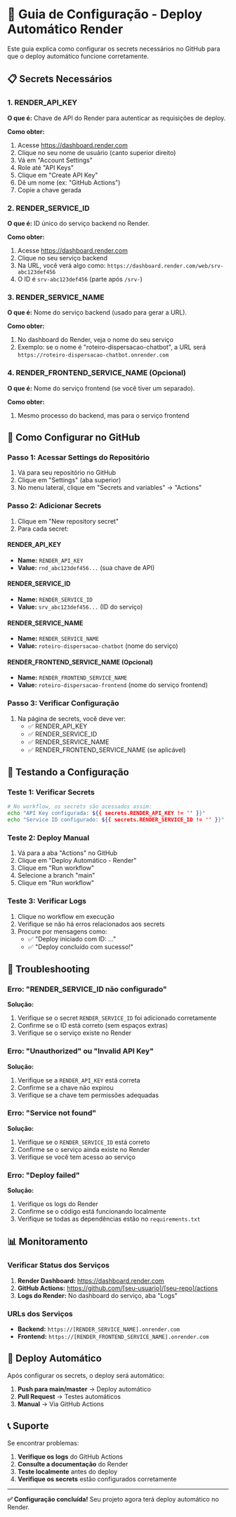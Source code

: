 # 🚀 Guia de Configuração - Deploy Automático Render

Este guia explica como configurar os secrets necessários no GitHub para que o deploy automático funcione corretamente.

## 📋 Secrets Necessários

### 1. RENDER_API_KEY
**O que é:** Chave de API do Render para autenticar as requisições de deploy.

**Como obter:**
1. Acesse https://dashboard.render.com
2. Clique no seu nome de usuário (canto superior direito)
3. Vá em "Account Settings"
4. Role até "API Keys"
5. Clique em "Create API Key"
6. Dê um nome (ex: "GitHub Actions")
7. Copie a chave gerada

### 2. RENDER_SERVICE_ID
**O que é:** ID único do serviço backend no Render.

**Como obter:**
1. Acesse https://dashboard.render.com
2. Clique no seu serviço backend
3. Na URL, você verá algo como: `https://dashboard.render.com/web/srv-abc123def456`
4. O ID é `srv-abc123def456` (parte após `/srv-`)

### 3. RENDER_SERVICE_NAME
**O que é:** Nome do serviço backend (usado para gerar a URL).

**Como obter:**
1. No dashboard do Render, veja o nome do seu serviço
2. Exemplo: se o nome é "roteiro-dispersacao-chatbot", a URL será `https://roteiro-dispersacao-chatbot.onrender.com`

### 4. RENDER_FRONTEND_SERVICE_NAME (Opcional)
**O que é:** Nome do serviço frontend (se você tiver um separado).

**Como obter:**
1. Mesmo processo do backend, mas para o serviço frontend

## 🔧 Como Configurar no GitHub

### Passo 1: Acessar Settings do Repositório
1. Vá para seu repositório no GitHub
2. Clique em "Settings" (aba superior)
3. No menu lateral, clique em "Secrets and variables" → "Actions"

### Passo 2: Adicionar Secrets
1. Clique em "New repository secret"
2. Para cada secret:

#### RENDER_API_KEY
- **Name:** `RENDER_API_KEY`
- **Value:** `rnd_abc123def456...` (sua chave de API)

#### RENDER_SERVICE_ID
- **Name:** `RENDER_SERVICE_ID`
- **Value:** `srv_abc123def456...` (ID do serviço)

#### RENDER_SERVICE_NAME
- **Name:** `RENDER_SERVICE_NAME`
- **Value:** `roteiro-dispersacao-chatbot` (nome do serviço)

#### RENDER_FRONTEND_SERVICE_NAME (Opcional)
- **Name:** `RENDER_FRONTEND_SERVICE_NAME`
- **Value:** `roteiro-dispersacao-frontend` (nome do serviço frontend)

### Passo 3: Verificar Configuração
1. Na página de secrets, você deve ver:
   - ✅ RENDER_API_KEY
   - ✅ RENDER_SERVICE_ID
   - ✅ RENDER_SERVICE_NAME
   - ✅ RENDER_FRONTEND_SERVICE_NAME (se aplicável)

## 🧪 Testando a Configuração

### Teste 1: Verificar Secrets
```bash
# No workflow, os secrets são acessados assim:
echo "API Key configurada: ${{ secrets.RENDER_API_KEY != '' }}"
echo "Service ID configurado: ${{ secrets.RENDER_SERVICE_ID != '' }}"
```

### Teste 2: Deploy Manual
1. Vá para a aba "Actions" no GitHub
2. Clique em "Deploy Automático - Render"
3. Clique em "Run workflow"
4. Selecione a branch "main"
5. Clique em "Run workflow"

### Teste 3: Verificar Logs
1. Clique no workflow em execução
2. Verifique se não há erros relacionados aos secrets
3. Procure por mensagens como:
   - ✅ "Deploy iniciado com ID: ..."
   - ✅ "Deploy concluído com sucesso!"

## 🚨 Troubleshooting

### Erro: "RENDER_SERVICE_ID não configurado"
**Solução:**
1. Verifique se o secret `RENDER_SERVICE_ID` foi adicionado corretamente
2. Confirme se o ID está correto (sem espaços extras)
3. Verifique se o serviço existe no Render

### Erro: "Unauthorized" ou "Invalid API Key"
**Solução:**
1. Verifique se a `RENDER_API_KEY` está correta
2. Confirme se a chave não expirou
3. Verifique se a chave tem permissões adequadas

### Erro: "Service not found"
**Solução:**
1. Verifique se o `RENDER_SERVICE_ID` está correto
2. Confirme se o serviço ainda existe no Render
3. Verifique se você tem acesso ao serviço

### Erro: "Deploy failed"
**Solução:**
1. Verifique os logs do Render
2. Confirme se o código está funcionando localmente
3. Verifique se todas as dependências estão no `requirements.txt`

## 📊 Monitoramento

### Verificar Status dos Serviços
1. **Render Dashboard:** https://dashboard.render.com
2. **GitHub Actions:** https://github.com/[seu-usuario]/[seu-repo]/actions
3. **Logs do Render:** No dashboard do serviço, aba "Logs"

### URLs dos Serviços
- **Backend:** `https://[RENDER_SERVICE_NAME].onrender.com`
- **Frontend:** `https://[RENDER_FRONTEND_SERVICE_NAME].onrender.com`

## 🔄 Deploy Automático

Após configurar os secrets, o deploy será automático:

1. **Push para main/master** → Deploy automático
2. **Pull Request** → Testes automáticos
3. **Manual** → Via GitHub Actions

## 📞 Suporte

Se encontrar problemas:

1. **Verifique os logs** do GitHub Actions
2. **Consulte a documentação** do Render
3. **Teste localmente** antes do deploy
4. **Verifique os secrets** estão configurados corretamente

---

**✅ Configuração concluída!** Seu projeto agora terá deploy automático no Render. 
